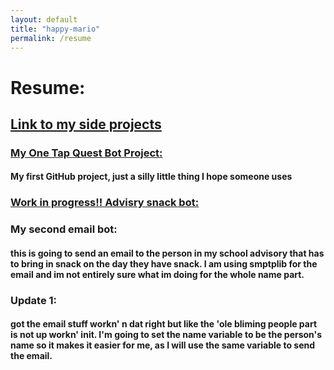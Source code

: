 ```yaml
---
layout: default 
title: "happy-mario"
permalink: /resume
---
```

# Resume:
<h2><a href="https://happy-mario.github.io/side" target="_blank">Link to my side projects </a></h2>

<h3><a href="https://github.com/happy-mario/happy-mario.github.io/tree/main" target="_blank">My One Tap Quest Bot Project:</a></h3>

#### My first GitHub project, just a silly little thing I hope someone uses 
<h3><a href="https://github.com/happy-mario/Advisory_Email-Website_Bot/blob/main/README.md" target="_blank">Work in progress!! Advisry snack bot:</a></h3>

### My second email bot:
#### this is going to send an email to the person in my school advisory that has to bring in snack on the day they have snack. I am using smptplib for the email and im not entirely sure what im doing for the whole name part. 
### Update 1: 
#### got the email stuff workn' n dat right but like the 'ole bliming people part is not up workn' init. I'm going to set the name variable to be the person's name so it makes it easier for me, as I will use the same variable to send the email.


